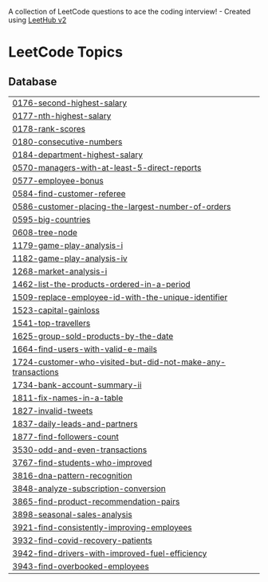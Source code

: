 A collection of LeetCode questions to ace the coding interview! - Created using [LeetHub v2](https://github.com/arunbhardwaj/LeetHub-2.0)
<!---LeetCode Topics Start-->
# LeetCode Topics
## Database
|  |
| ------- |
| [0176-second-highest-salary](https://github.com/Yashbhavsar9087/LEETCODE_SQL/tree/master/0176-second-highest-salary) |
| [0177-nth-highest-salary](https://github.com/Yashbhavsar9087/LEETCODE_SQL/tree/master/0177-nth-highest-salary) |
| [0178-rank-scores](https://github.com/Yashbhavsar9087/LEETCODE_SQL/tree/master/0178-rank-scores) |
| [0180-consecutive-numbers](https://github.com/Yashbhavsar9087/LEETCODE_SQL/tree/master/0180-consecutive-numbers) |
| [0184-department-highest-salary](https://github.com/Yashbhavsar9087/LEETCODE_SQL/tree/master/0184-department-highest-salary) |
| [0570-managers-with-at-least-5-direct-reports](https://github.com/Yashbhavsar9087/LEETCODE_SQL/tree/master/0570-managers-with-at-least-5-direct-reports) |
| [0577-employee-bonus](https://github.com/Yashbhavsar9087/LEETCODE_SQL/tree/master/0577-employee-bonus) |
| [0584-find-customer-referee](https://github.com/Yashbhavsar9087/LEETCODE_SQL/tree/master/0584-find-customer-referee) |
| [0586-customer-placing-the-largest-number-of-orders](https://github.com/Yashbhavsar9087/LEETCODE_SQL/tree/master/0586-customer-placing-the-largest-number-of-orders) |
| [0595-big-countries](https://github.com/Yashbhavsar9087/LEETCODE_SQL/tree/master/0595-big-countries) |
| [0608-tree-node](https://github.com/Yashbhavsar9087/LEETCODE_SQL/tree/master/0608-tree-node) |
| [1179-game-play-analysis-i](https://github.com/Yashbhavsar9087/LEETCODE_SQL/tree/master/1179-game-play-analysis-i) |
| [1182-game-play-analysis-iv](https://github.com/Yashbhavsar9087/LEETCODE_SQL/tree/master/1182-game-play-analysis-iv) |
| [1268-market-analysis-i](https://github.com/Yashbhavsar9087/LEETCODE_SQL/tree/master/1268-market-analysis-i) |
| [1462-list-the-products-ordered-in-a-period](https://github.com/Yashbhavsar9087/LEETCODE_SQL/tree/master/1462-list-the-products-ordered-in-a-period) |
| [1509-replace-employee-id-with-the-unique-identifier](https://github.com/Yashbhavsar9087/LEETCODE_SQL/tree/master/1509-replace-employee-id-with-the-unique-identifier) |
| [1523-capital-gainloss](https://github.com/Yashbhavsar9087/LEETCODE_SQL/tree/master/1523-capital-gainloss) |
| [1541-top-travellers](https://github.com/Yashbhavsar9087/LEETCODE_SQL/tree/master/1541-top-travellers) |
| [1625-group-sold-products-by-the-date](https://github.com/Yashbhavsar9087/LEETCODE_SQL/tree/master/1625-group-sold-products-by-the-date) |
| [1664-find-users-with-valid-e-mails](https://github.com/Yashbhavsar9087/LEETCODE_SQL/tree/master/1664-find-users-with-valid-e-mails) |
| [1724-customer-who-visited-but-did-not-make-any-transactions](https://github.com/Yashbhavsar9087/LEETCODE_SQL/tree/master/1724-customer-who-visited-but-did-not-make-any-transactions) |
| [1734-bank-account-summary-ii](https://github.com/Yashbhavsar9087/LEETCODE_SQL/tree/master/1734-bank-account-summary-ii) |
| [1811-fix-names-in-a-table](https://github.com/Yashbhavsar9087/LEETCODE_SQL/tree/master/1811-fix-names-in-a-table) |
| [1827-invalid-tweets](https://github.com/Yashbhavsar9087/LEETCODE_SQL/tree/master/1827-invalid-tweets) |
| [1837-daily-leads-and-partners](https://github.com/Yashbhavsar9087/LEETCODE_SQL/tree/master/1837-daily-leads-and-partners) |
| [1877-find-followers-count](https://github.com/Yashbhavsar9087/LEETCODE_SQL/tree/master/1877-find-followers-count) |
| [3530-odd-and-even-transactions](https://github.com/Yashbhavsar9087/LEETCODE_SQL/tree/master/3530-odd-and-even-transactions) |
| [3767-find-students-who-improved](https://github.com/Yashbhavsar9087/LEETCODE_SQL/tree/master/3767-find-students-who-improved) |
| [3816-dna-pattern-recognition](https://github.com/Yashbhavsar9087/LEETCODE_SQL/tree/master/3816-dna-pattern-recognition) |
| [3848-analyze-subscription-conversion](https://github.com/Yashbhavsar9087/LEETCODE_SQL/tree/master/3848-analyze-subscription-conversion) |
| [3865-find-product-recommendation-pairs](https://github.com/Yashbhavsar9087/LEETCODE_SQL/tree/master/3865-find-product-recommendation-pairs) |
| [3898-seasonal-sales-analysis](https://github.com/Yashbhavsar9087/LEETCODE_SQL/tree/master/3898-seasonal-sales-analysis) |
| [3921-find-consistently-improving-employees](https://github.com/Yashbhavsar9087/LEETCODE_SQL/tree/master/3921-find-consistently-improving-employees) |
| [3932-find-covid-recovery-patients](https://github.com/Yashbhavsar9087/LEETCODE_SQL/tree/master/3932-find-covid-recovery-patients) |
| [3942-find-drivers-with-improved-fuel-efficiency](https://github.com/Yashbhavsar9087/LEETCODE_SQL/tree/master/3942-find-drivers-with-improved-fuel-efficiency) |
| [3943-find-overbooked-employees](https://github.com/Yashbhavsar9087/LEETCODE_SQL/tree/master/3943-find-overbooked-employees) |
<!---LeetCode Topics End-->